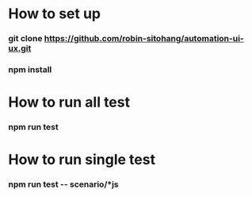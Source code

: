 # How to set up
### git clone https://github.com/robin-sitohang/automation-ui-ux.git
### npm install

# How to run all test
### npm run test

# How to run single test
### npm run test -- scenario/*js
